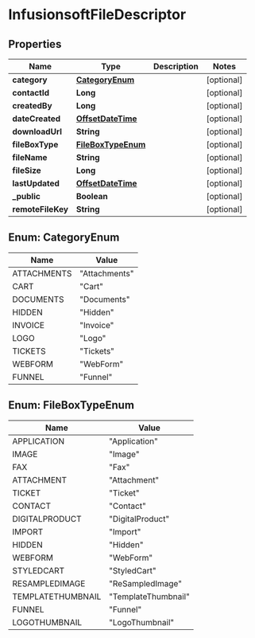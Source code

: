 
# InfusionsoftFileDescriptor

## Properties
Name | Type | Description | Notes
------------ | ------------- | ------------- | -------------
**category** | [**CategoryEnum**](#CategoryEnum) |  |  [optional]
**contactId** | **Long** |  |  [optional]
**createdBy** | **Long** |  |  [optional]
**dateCreated** | [**OffsetDateTime**](OffsetDateTime.md) |  |  [optional]
**downloadUrl** | **String** |  |  [optional]
**fileBoxType** | [**FileBoxTypeEnum**](#FileBoxTypeEnum) |  |  [optional]
**fileName** | **String** |  |  [optional]
**fileSize** | **Long** |  |  [optional]
**lastUpdated** | [**OffsetDateTime**](OffsetDateTime.md) |  |  [optional]
**_public** | **Boolean** |  |  [optional]
**remoteFileKey** | **String** |  |  [optional]


<a name="CategoryEnum"></a>
## Enum: CategoryEnum
Name | Value
---- | -----
ATTACHMENTS | &quot;Attachments&quot;
CART | &quot;Cart&quot;
DOCUMENTS | &quot;Documents&quot;
HIDDEN | &quot;Hidden&quot;
INVOICE | &quot;Invoice&quot;
LOGO | &quot;Logo&quot;
TICKETS | &quot;Tickets&quot;
WEBFORM | &quot;WebForm&quot;
FUNNEL | &quot;Funnel&quot;


<a name="FileBoxTypeEnum"></a>
## Enum: FileBoxTypeEnum
Name | Value
---- | -----
APPLICATION | &quot;Application&quot;
IMAGE | &quot;Image&quot;
FAX | &quot;Fax&quot;
ATTACHMENT | &quot;Attachment&quot;
TICKET | &quot;Ticket&quot;
CONTACT | &quot;Contact&quot;
DIGITALPRODUCT | &quot;DigitalProduct&quot;
IMPORT | &quot;Import&quot;
HIDDEN | &quot;Hidden&quot;
WEBFORM | &quot;WebForm&quot;
STYLEDCART | &quot;StyledCart&quot;
RESAMPLEDIMAGE | &quot;ReSampledImage&quot;
TEMPLATETHUMBNAIL | &quot;TemplateThumbnail&quot;
FUNNEL | &quot;Funnel&quot;
LOGOTHUMBNAIL | &quot;LogoThumbnail&quot;



